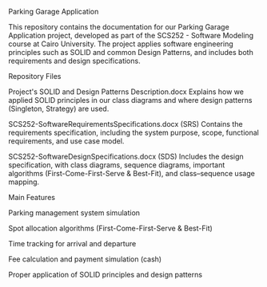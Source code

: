 Parking Garage Application

This repository contains the documentation for our Parking Garage Application project, developed as part of the SCS252 - Software Modeling course at Cairo University. The project applies software engineering principles such as SOLID and common Design Patterns, and includes both requirements and design specifications.

Repository Files

Project's SOLID and Design Patterns Description.docx
Explains how we applied SOLID principles in our class diagrams and where design patterns (Singleton, Strategy) are used.

SCS252-SoftwareRequirementsSpecifications.docx (SRS)
Contains the requirements specification, including the system purpose, scope, functional requirements, and use case model.

SCS252-SoftwareDesignSpecifications.docx (SDS)
Includes the design specification, with class diagrams, sequence diagrams, important algorithms (First-Come-First-Serve & Best-Fit), and class–sequence usage mapping.

Main Features

Parking management system simulation

Spot allocation algorithms (First-Come-First-Serve & Best-Fit)

Time tracking for arrival and departure

Fee calculation and payment simulation (cash)

Proper application of SOLID principles and design patterns
